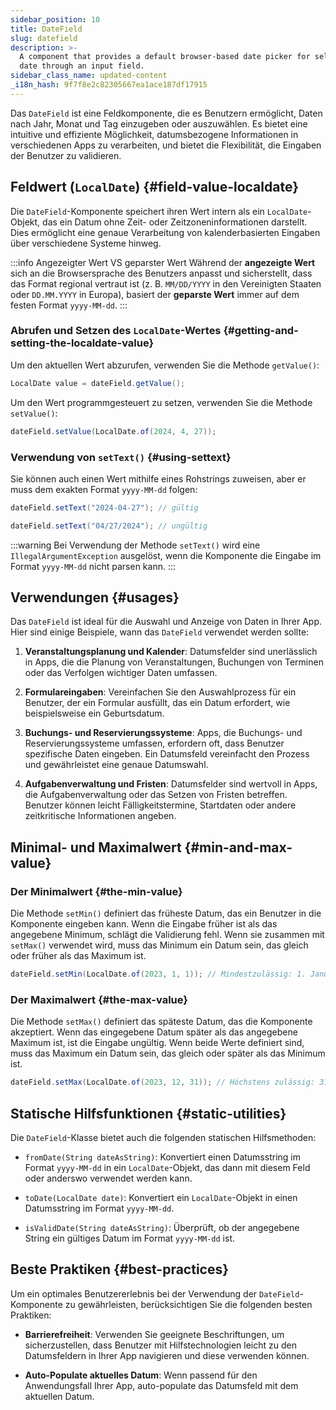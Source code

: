 ```yaml
---
sidebar_position: 10
title: DateField
slug: datefield
description: >-
  A component that provides a default browser-based date picker for selecting a
  date through an input field.
sidebar_class_name: updated-content
_i18n_hash: 9f7f8e2c82305667ea1ace187df17915
---
```

<DocChip chip='shadow' />
<DocChip chip='name' label="dwc-field" />
<DocChip chip='since' label='23.02' />
<JavadocLink type="foundation" location="com/webforj/component/field/DateField" top='true'/>

<ParentLink parent="Field" />

Das `DateField` ist eine Feldkomponente, die es Benutzern ermöglicht, Daten nach Jahr, Monat und Tag einzugeben oder auszuwählen. Es bietet eine intuitive und effiziente Möglichkeit, datumsbezogene Informationen in verschiedenen Apps zu verarbeiten, und bietet die Flexibilität, die Eingaben der Benutzer zu validieren.

<ComponentDemo 
path='/webforj/datefield?'
javaE='https://raw.githubusercontent.com/webforj/webforj-documentation/refs/heads/main/src/main/java/com/webforj/samples/views/fields/datefield/DateFieldView.java'
/>

## Feldwert (`LocalDate`) {#field-value-localdate}

Die `DateField`-Komponente speichert ihren Wert intern als ein `LocalDate`-Objekt, das ein Datum ohne Zeit- oder Zeitzoneninformationen darstellt. Dies ermöglicht eine genaue Verarbeitung von kalenderbasierten Eingaben über verschiedene Systeme hinweg.

:::info Angezeigter Wert VS geparster Wert 
Während der **angezeigte Wert** sich an die Browsersprache des Benutzers anpasst und sicherstellt, dass das Format regional vertraut ist (z. B. `MM/DD/YYYY` in den Vereinigten Staaten oder `DD.MM.YYYY` in Europa), basiert der **geparste Wert** immer auf dem festen Format `yyyy-MM-dd`.
:::

### Abrufen und Setzen des `LocalDate`-Wertes {#getting-and-setting-the-localdate-value}

Um den aktuellen Wert abzurufen, verwenden Sie die Methode `getValue()`:

```java
LocalDate value = dateField.getValue();
```

Um den Wert programmgesteuert zu setzen, verwenden Sie die Methode `setValue()`:

```java
dateField.setValue(LocalDate.of(2024, 4, 27));
```

### Verwendung von `setText()` {#using-settext}

Sie können auch einen Wert mithilfe eines Rohstrings zuweisen, aber er muss dem exakten Format `yyyy-MM-dd` folgen:

```java
dateField.setText("2024-04-27"); // gültig

dateField.setText("04/27/2024"); // ungültig
```

:::warning
 Bei Verwendung der Methode `setText()` wird eine `IllegalArgumentException` ausgelöst, wenn die Komponente die Eingabe im Format `yyyy-MM-dd` nicht parsen kann.
:::

## Verwendungen {#usages}

Das `DateField` ist ideal für die Auswahl und Anzeige von Daten in Ihrer App. Hier sind einige Beispiele, wann das `DateField` verwendet werden sollte:

1. **Veranstaltungsplanung und Kalender**: Datumsfelder sind unerlässlich in Apps, die die Planung von Veranstaltungen, Buchungen von Terminen oder das Verfolgen wichtiger Daten umfassen.

2. **Formulareingaben**: Vereinfachen Sie den Auswahlprozess für ein Benutzer, der ein Formular ausfüllt, das ein Datum erfordert, wie beispielsweise ein Geburtsdatum.

3. **Buchungs- und Reservierungssysteme**: Apps, die Buchungs- und Reservierungssysteme umfassen, erfordern oft, dass Benutzer spezifische Daten eingeben. Ein Datumsfeld vereinfacht den Prozess und gewährleistet eine genaue Datumswahl.

4. **Aufgabenverwaltung und Fristen**: Datumsfelder sind wertvoll in Apps, die Aufgabenverwaltung oder das Setzen von Fristen betreffen. Benutzer können leicht Fälligkeitstermine, Startdaten oder andere zeitkritische Informationen angeben.

## Minimal- und Maximalwert {#min-and-max-value}

### Der Minimalwert {#the-min-value}
Die Methode `setMin()` definiert das früheste Datum, das ein Benutzer in die Komponente eingeben kann. Wenn die Eingabe früher ist als das angegebene Minimum, schlägt die Validierung fehl. Wenn sie zusammen mit `setMax()` verwendet wird, muss das Minimum ein Datum sein, das gleich oder früher als das Maximum ist.

```java
dateField.setMin(LocalDate.of(2023, 1, 1)); // Mindestzulässig: 1. Januar 2023
```

### Der Maximalwert {#the-max-value}
Die Methode `setMax()` definiert das späteste Datum, das die Komponente akzeptiert. Wenn das eingegebene Datum später als das angegebene Maximum ist, ist die Eingabe ungültig. Wenn beide Werte definiert sind, muss das Maximum ein Datum sein, das gleich oder später als das Minimum ist.

```java
dateField.setMax(LocalDate.of(2023, 12, 31)); // Höchstens zulässig: 31. Dezember 2023
```

## Statische Hilfsfunktionen {#static-utilities}

Die `DateField`-Klasse bietet auch die folgenden statischen Hilfsmethoden:

- `fromDate(String dateAsString)`: Konvertiert einen Datumsstring im Format `yyyy-MM-dd` in ein `LocalDate`-Objekt, das dann mit diesem Feld oder anderswo verwendet werden kann.

- `toDate(LocalDate date)`: Konvertiert ein `LocalDate`-Objekt in einen Datumsstring im Format `yyyy-MM-dd`.

- `isValidDate(String dateAsString)`: Überprüft, ob der angegebene String ein gültiges Datum im Format `yyyy-MM-dd` ist.

## Beste Praktiken {#best-practices}

Um ein optimales Benutzererlebnis bei der Verwendung der `DateField`-Komponente zu gewährleisten, berücksichtigen Sie die folgenden besten Praktiken:

- **Barrierefreiheit**: Verwenden Sie geeignete Beschriftungen, um sicherzustellen, dass Benutzer mit Hilfstechnologien leicht zu den Datumsfeldern in Ihrer App navigieren und diese verwenden können.

- **Auto-Populate aktuelles Datum**: Wenn passend für den Anwendungsfall Ihrer App, auto-populate das Datumsfeld mit dem aktuellen Datum.
